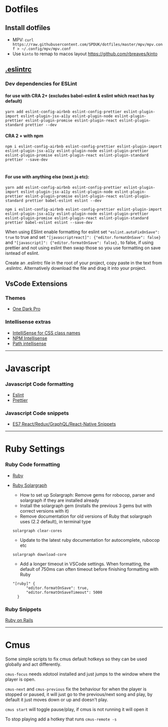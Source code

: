 # Dotfiles

## Install dotfiles
- MPV: `curl https://raw.githubusercontent.com/SPDUK/dotfiles/master/mpv/mpv.conf > ~/.config/mpv/mpv.conf`
- Use `kinto` to remap to macos layout https://github.com/rbreaves/kinto


## [.eslintrc](.eslintrc)

### Dev dependencies for ESLint

#### for use with CRA 2+ (excludes babel-eslint & eslint which react has by default)

```
yarn add eslint-config-airbnb eslint-config-prettier eslint-plugin-import eslint-plugin-jsx-a11y eslint-plugin-node eslint-plugin-prettier eslint-plugin-promise eslint-plugin-react eslint-plugin-standard prettier --dev
```

#### CRA 2 + with npm
```
npm i eslint-config-airbnb eslint-config-prettier eslint-plugin-import eslint-plugin-jsx-a11y eslint-plugin-node eslint-plugin-prettier eslint-plugin-promise eslint-plugin-react eslint-plugin-standard prettier --save-dev
```
#

#### For use with anything else (next.js etc):
```
yarn add eslint-config-airbnb eslint-config-prettier eslint-plugin-import eslint-plugin-jsx-a11y eslint-plugin-node eslint-plugin-prettier eslint-plugin-promise eslint-plugin-react eslint-plugin-standard prettier babel-eslint eslint --dev
```
```
npm i eslint-config-airbnb eslint-config-prettier eslint-plugin-import eslint-plugin-jsx-a11y eslint-plugin-node eslint-plugin-prettier eslint-plugin-promise eslint-plugin-react eslint-plugin-standard prettier babel-eslint eslint --save-dev
```

When using ESlint enable formatting for eslint set `"eslint.autoFixOnSave": true` to true and set `"[javascriptreact]": {"editor.formatOnSave": false}` and `"[javascript]": {"editor.formatOnSave": false},` to false, if using prettier and not using eslint then swap those so you use formatting on save isntead of eslint.

Create an .eslintrc file in the root of your project, copy paste in the text from .eslintrc.
Alternatively download the file and drag it into your project.

## VsCode Extensions

### Themes

- [One Dark Pro](https://marketplace.visualstudio.com/items?itemName=zhuangtongfa.Material-theme)

### Intellisense extras

- [IntelliSense for CSS class names](https://marketplace.visualstudio.com/items?itemName=Zignd.html-css-class-completion)
- [NPM Intellisense](https://marketplace.visualstudio.com/items?itemName=christian-kohler.npm-intellisense)
- [Path intellisense](https://marketplace.visualstudio.com/items?itemName=christian-kohler.path-intellisense)

---

# Javascript

### Javascript Code formatting

- [Eslint](https://marketplace.visualstudio.com/items?itemName=dbaeumer.vscode-eslint)
- [Prettier ](https://marketplace.visualstudio.com/items?itemName=esbenp.prettier-vscode)

### Javascript Code snippets

- [ES7 React/Redux/GraphQL/React-Native Snippets](https://marketplace.visualstudio.com/items?itemName=dsznajder.es7-react-js-snippets)

---

# Ruby Settings

### Ruby Code formatting

- [Ruby](https://marketplace.visualstudio.com/items?itemName=rebornix.Ruby)
- [Ruby Solargraph](https://marketplace.visualstudio.com/items?itemName=castwide.solargraph)

  - How to set up Solargraph: Remove gems for robocop, parser and solargraph if they are installed already
  - Install the solargraph gem (installs the previous 3 gems but with correct versions with it)
  - Remove documentation for old versions of Ruby that solargraph uses (2.2 default), in terminal type

  ```
  solargraph clear-cores
  ```

  - Update to the latest ruby documentation for autocomplete, rubocop etc

  ```
  solargraph download-core
  ```

  - Add a longer timeout in VSCode settings. When formatting, the default of 750ms can often timeout before finishing formatting with Ruby

  ```
  "[ruby]" {
        "editor.formatOnSave": true,
        "editor.formatOnSaveTimeout": 5000
    }
  ```

### Ruby Snippets

[Ruby on Rails](https://marketplace.visualstudio.com/items?itemName=hridoy.rails-snippets)

---

# Cmus

Some simple scripts to fix cmus default hotkeys so they can be used globally and act differently.

`cmus-focus` needs xdotool installed and just jumps to the window where the player is open.

`cmus-next` and `cmus-previous` fix the behaviour for when the player is stopped or paused, it will just go to the previous/next song and play, by default it just moves down or up and doesn't play.

`cmus start` will toggle pause/play, if cmus is not running it will open it

To stop playing add a hotkey that runs `cmus-remote -s`
